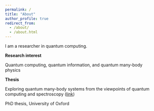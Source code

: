 ```yaml
---
permalink: /
title: "About"
author_profile: true
redirect_from: 
  - /about/
  - /about.html
---
```


I am a researcher in quantum computing.


**Research interest**

Quantum computing, quantum information, and quantum many-body physics


**Thesis**

Exploring quantum many-body systems from the viewpoints of quantum computing and spectroscopy ([link](https://ora.ox.ac.uk/objects/uuid:de5499cb-9c49-4be3-acc1-5be4cb81099d))

PhD thesis, University of Oxford
